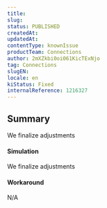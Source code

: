 ```yaml
---
title: 
slug: 
status: PUBLISHED
createdAt: 
updatedAt: 
contentType: knownIssue
productTeam: Connections
author: 2mXZkbi0oi061KicTExNjo
tag: Connections
slugEN: 
locale: en
kiStatus: Fixed
internalReference: 1216327
---
```


## Summary


We finalize adjustments


#### Simulation


We finalize adjustments


#### Workaround


N/A




